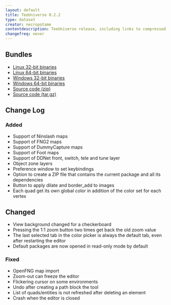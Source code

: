 ```yaml
---
layout: default
title: TeeUniverse 0.2.2
type: dataset
creator: necropotame
contentdescription: TeeUniverse release, including links to compressed distributions of their source codes and their binaries
changefreq: never
---
```


## Bundles ##

* [Linux 32-bit binaries](https://github.com/teeuniverse/teeuniverse/releases/download/v0.2.2/teeuniverse-0.2.2-linux_x86.tar.gz)
* [Linux 64-bit binaries](https://github.com/teeuniverse/teeuniverse/releases/download/v0.2.2/teeuniverse-0.2.2-linux_x86_64.tar.gz)
* [Windows 32-bit binaries](https://github.com/teeuniverse/teeuniverse/releases/download/v0.2.2/teeuniverse-0.2.2-win32.zip)
* [Windows 64-bit binaries](https://github.com/teeuniverse/teeuniverse/releases/download/v0.2.2/teeuniverse-0.2.2-win64.zip)
* [Source code (zip)](https://github.com/teeuniverse/teeuniverse/archive/v0.2.2.zip)
* [Source code (tar.gz)](https://github.com/teeuniverse/teeuniverse/archive/v0.2.2.tar.gz)

## Change Log ##
### Added
- Support of Ninslash maps
- Support of FNG2 maps
- Support of DummyCapture maps
- Support of Foot maps
- Support of DDNet front, switch, tele and tune layer
- Object zone layers
- Preference window to set keybindings
- Option to create a ZIP file that contains the current package and all its dependencies
- Button to apply dilate and border_add to images
- Each quad get its own global color in addition of the color set for each vertex

## Changed
- View background changed for a checkerboard
- Pressing the 1:1 zoom button two times get back the old zoom value
- The last selected tab in the color picker is always the default tab, even after restarting the editor
- Default packages are now opened in read-only mode by default

### Fixed
- OpenFNG map import
- Zoom-out can freeze the editor
- Flickering cursor on some environments
- Undo after creating a path block the tool
- List of quads/entities is not refreshed after deleting an element
- Crash when the editor is closed

